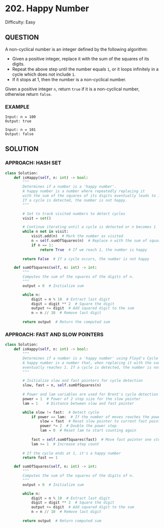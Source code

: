 # 202. Happy Number
Difficulty: Easy

## QUESTION

A non-cyclical number is an integer defined by the following algorithm:

- Given a positive integer, replace it with the sum of the squares of its digits.
- Repeat the above step until the number equals `1`, or it loops infinitely in a cycle which does not include `1`.
- If it stops at 1, then the number is a non-cyclical number.

Given a positive integer `n`, return `true` if it is a non-cyclical number, otherwise return `false`.

### EXAMPLE

```
Input: n = 100
Output: true
```

```
Input: n = 101
Output: false
```

## SOLUTION


### APPROACH: HASH SET

```python
class Solution:
    def isHappy(self, n: int) -> bool:
        """
        Determines if a number is a 'happy number'.
        A happy number is a number where repeatedly replacing it 
        with the sum of the squares of its digits eventually leads to 1.
        If a cycle is detected, the number is not happy.
        """

        # Set to track visited numbers to detect cycles
        visit = set()

        # Continue iterating until a cycle is detected or n becomes 1
        while n not in visit:
            visit.add(n)  # Mark the number as visited
            n = self.sumOfSquares(n)  # Replace n with the sum of squares of its digits
            if n == 1:
                return True  # If we reach 1, the number is happy
        
        return False  # If a cycle occurs, the number is not happy

    def sumOfSquares(self, n: int) -> int:
        """
        Computes the sum of the squares of the digits of n.
        """
        output = 0  # Initialize sum

        while n:
            digit = n % 10  # Extract last digit
            digit = digit ** 2  # Square the digit
            output += digit  # Add squared digit to the sum
            n = n // 10  # Remove last digit
        
        return output  # Return the computed sum
```

### APPROACH: FAST AND SLOW POINTERS 

```python
class Solution:
    def isHappy(self, n: int) -> bool:
        """
        Determines if a number is a 'happy number' using Floyd's Cycle Detection Algorithm.
        A happy number is a number that, when replacing it with the sum of the squares of its digits, 
        eventually reaches 1. If a cycle is detected, the number is not happy.
        """

        # Initialize slow and fast pointers for cycle detection
        slow, fast = n, self.sumOfSquares(n)
        
        # Power and lam variables are used for Brent's cycle detection optimization
        power = 1  # Power of 2 step size for the slow pointer
        lam = 1    # Distance between slow and fast pointer

        while slow != fast:  # Detect cycle
            if power == lam:  # If the number of moves reaches the power of 2
                slow = fast  # Reset slow pointer to current fast pointer position
                power *= 2  # Double the power step
                lam = 0  # Reset lam to start counting again
            
            fast = self.sumOfSquares(fast)  # Move fast pointer one step ahead
            lam += 1  # Increase step count
        
        # If the cycle ends at 1, it's a happy number
        return fast == 1

    def sumOfSquares(self, n: int) -> int:
        """
        Computes the sum of the squares of the digits of n.
        """
        output = 0  # Initialize sum

        while n:
            digit = n % 10  # Extract last digit
            digit = digit ** 2  # Square the digit
            output += digit  # Add squared digit to the sum
            n = n // 10  # Remove last digit
        
        return output  # Return computed sum
```
